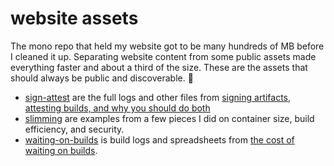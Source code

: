 # website assets

The mono repo that held my website got to be many hundreds of MB before I cleaned it up.  Separating website content from some public assets made everything faster and about a third of the size.  These are the assets that should always be public and discoverable. :love_letter:

- [sign-attest](sign-attest/) are the full logs and other files from [signing artifacts, attesting builds, and why you should do both](https://some-natalie.dev/blog/signing-attesting-builds/)
- [slimming](slimming/) are examples from a few pieces I did on container size, build efficiency, and security.
- [waiting-on-builds](waiting-on-builds/) is build logs and spreadsheets from [the cost of waiting on builds](https://some-natalie.dev/blog/revisiting-build-times/).
